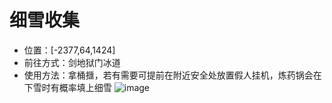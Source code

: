 # 细雪收集
- 位置：[-2377,64,1424]
- 前往方式：剑地狱门冰道
- 使用方法：拿桶擓，若有需要可提前在附近安全处放置假人挂机，炼药锅会在下雪时有概率填上细雪
![image](https://github.com/user-attachments/assets/ce154193-81be-4052-be2a-4f663c28fd44)
